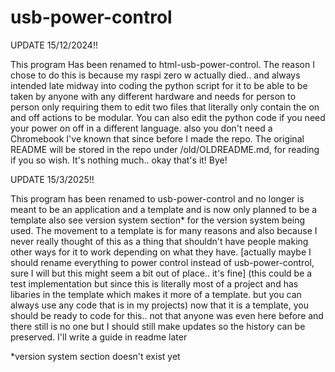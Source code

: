 # usb-power-control
UPDATE 15/12/2024!!

This program Has been renamed to html-usb-power-control. The reason I chose to do this is because my raspi zero w actually died.. and always intended late midway into coding the python script for it to be able to be taken by anyone with any different hardware and needs for person to person only requiring them to edit two files that literally only contain the on and off actions to be modular. You can also edit the python code if you need your power on off in a different language. also you don't need a Chromebook I've known that since before I made the repo. The original README will be stored in the repo under /old/OLDREADME.md, for reading if you so wish. It's nothing much.. okay that's it! Bye!

UPDATE 15/3/2025!!

This program has been renamed to usb-power-control and no longer is meant to be an application and a template and is now only planned to be a template also see version system section* for the version system being used. The movement to a template is for many reasons and also because I never really thought of this as a thing that shouldn't have people making other ways for it to work depending on what they have. [actually maybe I should rename everything to power control instead of usb-power-control, sure I will but this might seem a bit out of place.. it's fine] (this could be a test implementation but since this is literally most of a project and has libaries in the template which makes it more of a template. but you can always use any code that is in my projects) now that it is a template, you should be ready to code for this.. not that anyone was even here before and there still is no one but I should still make updates so the history can be preserved. I'll write a guide in readme later

*version system section doesn't exist yet
